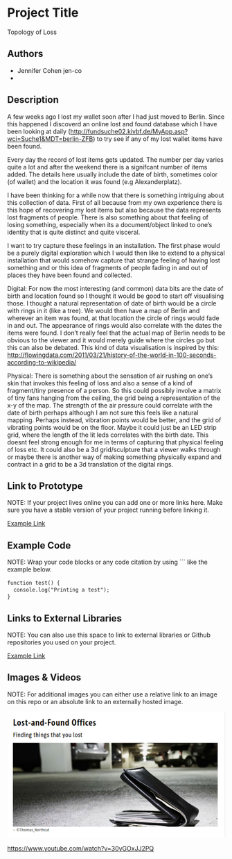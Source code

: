 # Project Title
Topology of Loss

## Authors
- Jennifer Cohen jen-co
- 

## Description
A few weeks ago I lost my wallet soon after I had just moved to Berlin. Since this happened I discoverd an online lost and found database which I have been looking at daily (http://fundsuche02.kivbf.de/MyApp.asp?wci=Suche1&MDT=berlin-ZFB) to try see if any of my lost wallet items have been found. 

Every day the record of lost items gets updated. The number per day varies quite a lot and after the weekend there is a signifcant number of items added. The details here usually include the date of birth, sometimes color (of wallet) and the location it was found (e.g Alexanderplatz).

I have been thinking for a while now that there is something intriguing about this collection of data. First of all because from my own experience there is this hope of recovering my lost items but also because the data represents lost fragments of people. There is also something about that feeling of losing something, especially when its a document/object linked to one’s identity that is quite distinct and quite visceral.

I want to try capture these feelings in an installation. The first phase would be a purely digital exploration which I would then like to extend to a physical installation that would somehow capture that strange feeling of having lost something and or this idea of fragments of people fading in and out of places they have been found and collected.  

Digital: For now the most interesting (and common) data bits are the date of birth and location found so I thought it would be good to start off visualising those. I thought a natural representation of date of birth would be a circle with rings in it (like a tree). We would then have a map of Berlin and wherever an item was found, at that location the circle of rings would fade in and out. The appearance of rings would also correlate with the dates the items were found. I don’t really feel that the actual map of Berlin needs to be obvious to the viewer and it would merely guide where the circles go but this can also be debated. This kind of data visualisation is inspired by this: http://flowingdata.com/2011/03/21/history-of-the-world-in-100-seconds-according-to-wikipedia/

Physical: There is something about the sensation of air rushing on one’s skin that invokes this feeling of loss and also a sense of a kind of fragment/tiny presence of a person. So this could possibly involve a matrix of tiny fans hanging from the ceiling, the grid being a representation of the x-y of the map. The strength of the air pressure could correlate with the date of birth perhaps although I am not sure this feels like a natural mapping. Perhaps instead, vibration points would be better, and the grid of vibrating points would be on the floor. Maybe it could just be an LED strip grid, where the length of the lit leds correlates with the birth date. This doesnt feel strong enough for me in terms of capturing that physical feeling of loss etc. It could also be a 3d grid/sculpture that a viewer walks through or maybe there is another way of making something physically expand and contract in a grid to be a 3d translation of the digital rings.






## Link to Prototype
NOTE: If your project lives online you can add one or more links here. Make sure you have a stable version of your project running before linking it.

[Example Link](http://www.google.com "Example Link")

## Example Code
NOTE: Wrap your code blocks or any code citation by using ``` like the example below.
```
function test() {
  console.log("Printing a test");
}
```
## Links to External Libraries
 NOTE: You can also use this space to link to external libraries or Github repositories you used on your project.

[Example Link](http://www.google.com "Example Link")

## Images & Videos
NOTE: For additional images you can either use a relative link to an image on this repo or an absolute link to an externally hosted image.

![Example Image](project_images/cover.jpg?raw=true "Example Image")

https://www.youtube.com/watch?v=30yGOxJJ2PQ
